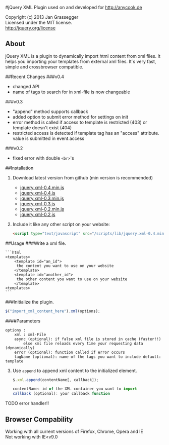 #jQuery XML Plugin
used on and developed for http://anycook.de

Copyright (c) 2013 Jan Grassegger  
Licensed under the MIT license.  
http://jquery.org/license 

## About
jQuery XML is a plugin to dynamically import html content from xml files. It helps you importing your templates from external xml files. It`s very fast, simple and crossbrowser compatible. 

##Recent Changes
###v0.4
- changed API 
- name of tags to search for in xml-file is now changeable

###v0.3
- "append" method supports callback
- added option to submit error method for settings on init
- error method is called if access to template is restricted (403) or template doesn't exist (404)
- restricted access is detected if template tag has an "access" attribute. value is submitted in event.access

###v0.2
- fixed error with double ```<br>```'s
 
 
##Installation
1. Download latest version from github (min version is recommended)
	- [jquery.xml-0.4.min.js](http://cloud.github.com/downloads/gesundkrank/jquery.xml/jquery.xml-0.4.min.js)
	- [jquery.xml-0.4.js](http://cloud.github.com/downloads/gesundkrank/jquery.xml/jquery.xml-0.4.js)
	- [jquery.xml-0.3.min.js](http://cloud.github.com/downloads/gesundkrank/jquery.xml/jquery.xml-0.3.min.js)
	- [jquery.xml-0.3.js](http://cloud.github.com/downloads/gesundkrank/jquery.xml/jquery.xml-0.3.js)
	- [jquery.xml-0.2.min.js](http://cloud.github.com/downloads/gesundkrank/jquery.xml/jquery.xml-0.2.min.js)
	- [jquery.xml-0.2.js](http://cloud.github.com/downloads/gesundkrank/jquery.xml/jquery.xml-0.2.js)
2. Include it like any other script on your website:

	```html
	<script type="text/javascript" src="/scripts/lib/jquery.xml-0.4.min.js"></script>
	```

##Usage
###Write a xml file.
	
	```html
	<templates>
		<template id="an_id">
		 the content you want to use on your website
		</template>
		<template id="another_id">
		 the other content you want to use on your website
		</template>
	<templates>
	```
	
###Initialize the plugin.
```javascript
$("import_xml_content_here").xml(options);
```
####Parameters
```
options :
	xml : xml-File
	async (optional): if false xml file is stored in cache (faster!!) 
		else xml file reloads every time your requesting data (dynamically)
	error (optional): function called if error occurs
	tagName (optional): name of the tags you want to include default: template
```
	
3. Use ```append``` to append xml content to the initialized element.
	```javascript
	$.xml.append(contentName[, callback]);
	
	contentName: id of the XML container you want to import
	callback (optional): your callback function
	```
	
TODO error handler!!
## Browser Compability
Working with all current versions of Firefox, Chrome, Opera and IE  
Not working with IE<v9.0
